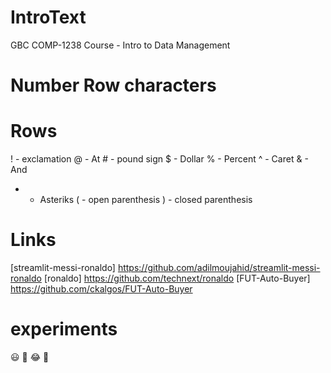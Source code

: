 # IntroText
GBC COMP-1238 Course - Intro to Data Management 
 # Number Row characters 
# Rows
! - exclamation
@ - At
\# - pound sign
$ - Dollar
% - Percent
^ - Caret
& - And
* - Asteriks
( - open parenthesis
) - closed parenthesis
# Links
[streamlit-messi-ronaldo] https://github.com/adilmoujahid/streamlit-messi-ronaldo 
[ronaldo] https://github.com/technext/ronaldo 
[FUT-Auto-Buyer] https://github.com/ckalgos/FUT-Auto-Buyer 
# experiments 
😃
🥶
😂
💁
